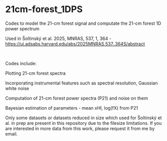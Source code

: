 # 21cm-forest_1DPS
Codes to model the 21-cm forest signal and computate the 21-cm forest 1D power spectrum

Used in Šoltinský et al. 2025, MNRAS, 537, 1, 364 - https://ui.adsabs.harvard.edu/abs/2025MNRAS.537..364S/abstract

<br /> 

Codes include:

Plotting 21-cm forest spectra

Incorporating instrumental features such as spectral resolution, Gaussian white noise

Computation of 21-cm forest power spectra (P21) and noise on them

Bayesian estimation of parameters - mean xHI, log(fX) from P21

Only some datasets or datasets reduced in size which used for Šoltinský et al. in prep are present in this repository due to the filesize limitations.
If you are interested in more data from this work, please request it from me by email.
